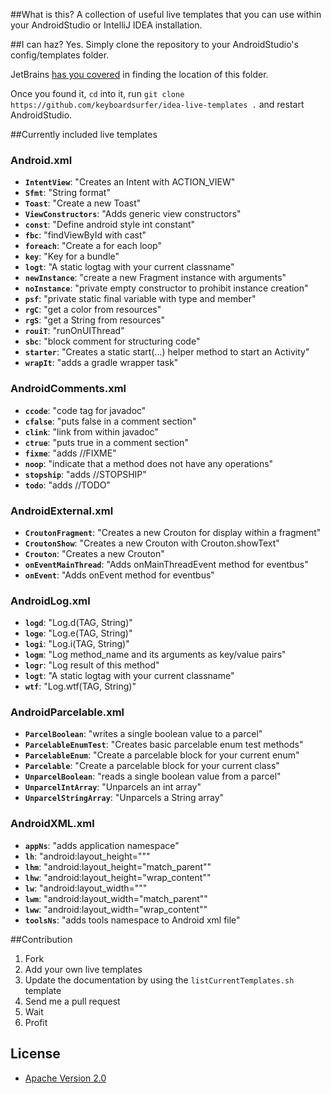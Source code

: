 ##What is this?
A collection of useful live templates that you can use within your AndroidStudio or IntelliJ IDEA installation.

##I can haz?
Yes. Simply clone the repository to your AndroidStudio's config/templates folder.

JetBrains [has you covered](https://www.jetbrains.com/idea/webhelp/live-templates.html) in finding the location of this folder.

Once you found it, `cd` into it, run `git clone https://github.com/keyboardsurfer/idea-live-templates .` and restart AndroidStudio.

##Currently included live templates
<!-- generated by $ ./listCurrentTemplates -->


### Android.xml
- **``IntentView``**: "Creates an Intent with ACTION_VIEW" 
- **``Sfmt``**: "String format" 
- **``Toast``**: "Create a new Toast" 
- **``ViewConstructors``**: "Adds generic view constructors" 
- **``const``**: "Define android style int constant" 
- **``fbc``**: "findViewById with cast" 
- **``foreach``**: "Create a for each loop" 
- **``key``**: "Key for a bundle" 
- **``logt``**: "A static logtag with your current classname" 
- **``newInstance``**: "create a new Fragment instance with arguments" 
- **``noInstance``**: "private empty constructor to prohibit instance creation" 
- **``psf``**: "private static final variable with type and member" 
- **``rgC``**: "get a color from resources" 
- **``rgS``**: "get a String from resources" 
- **``rouiT``**: "runOnUIThread" 
- **``sbc``**: "block comment for structuring code" 
- **``starter``**: "Creates a static start(...) helper method to start an Activity" 
- **``wrapIt``**: "adds a gradle wrapper task" 

### AndroidComments.xml
- **``ccode``**: "code tag for javadoc" 
- **``cfalse``**: "puts false in a comment section" 
- **``clink``**: "link from within javadoc" 
- **``ctrue``**: "puts true in a comment section" 
- **``fixme``**: "adds //FIXME" 
- **``noop``**: "indicate that a method does not have any operations" 
- **``stopship``**: "adds //STOPSHIP" 
- **``todo``**: "adds //TODO" 

### AndroidExternal.xml
- **``CroutonFragment``**: "Creates a new Crouton for display within a fragment" 
- **``CroutonShow``**: "Creates a new Crouton with Crouton.showText" 
- **``Crouton``**: "Creates a new Crouton" 
- **``onEventMainThread``**: "Adds onMainThreadEvent method for eventbus" 
- **``onEvent``**: "Adds onEvent method for eventbus" 

### AndroidLog.xml
- **``logd``**: "Log.d(TAG, String)" 
- **``loge``**: "Log.e(TAG, String)" 
- **``logi``**: "Log.i(TAG, String)" 
- **``logm``**: "Log method_name and its arguments as key/value pairs" 
- **``logr``**: "Log result of this method" 
- **``logt``**: "A static logtag with your current classname" 
- **``wtf``**: "Log.wtf(TAG, String)" 

### AndroidParcelable.xml
- **``ParcelBoolean``**: "writes a single boolean value to a parcel" 
- **``ParcelableEnumTest``**: "Creates basic parcelable enum test methods" 
- **``ParcelableEnum``**: "Create a parcelable block for your current enum" 
- **``Parcelable``**: "Create a parcelable block for your current class" 
- **``UnparcelBoolean``**: "reads a single boolean value from a parcel" 
- **``UnparcelIntArray``**: "Unparcels an int array" 
- **``UnparcelStringArray``**: "Unparcels a String array" 

### AndroidXML.xml
- **``appNs``**: "adds application namespace" 
- **``lh``**: "android:layout_height=&quot;&quot;" 
- **``lhm``**: "android:layout_height=&quot;match_parent&quot;" 
- **``lhw``**: "android:layout_height=&quot;wrap_content&quot;" 
- **``lw``**: "android:layout_width=&quot;&quot;" 
- **``lwm``**: "android:layout_width=&quot;match_parent&quot;" 
- **``lww``**: "android:layout_width=&quot;wrap_content&quot;" 
- **``toolsNs``**: "adds tools namespace to Android xml file" 


##Contribution
1. Fork
2. Add your own live templates
3. Update the documentation by using the `listCurrentTemplates.sh` template
4. Send me a pull request
5. Wait
6. Profit


## License

* [Apache Version 2.0](http://www.apache.org/licenses/LICENSE-2.0.html)
